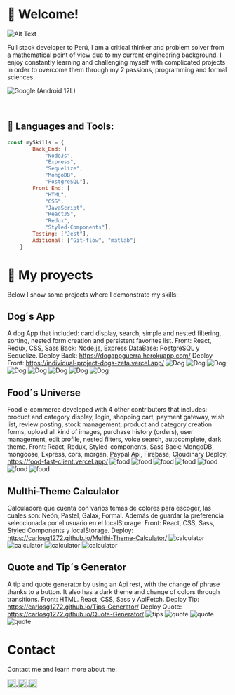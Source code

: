 # 👋 Welcome!

![Alt Text](https://thumbs.gfycat.com/AgileThoseGrizzlybear-size_restricted.gif)


<div>
Full stack developer to Perú, I am a critical thinker and problem solver from a mathematical point of view due to my current engineering background. I enjoy constantly learning and challenging myself with complicated projects in order to overcome them through my 2 passions, programming and formal sciences.
</div>


![Google (Android 12L)](https://images.emojiterra.com/google/noto-emoji/v2.034/128px/1f1f5-1f1ea.png)

&nbsp;&nbsp;

##  🧠 Languages and Tools:
```js
const mySkills = {
		Back_End: [
			"NodeJs", 
			"Express", 
			"Sequelize", 
			"MongoDB", 
			"PostgreSQL"], 
		Front_End: [
			"HTML", 
			"CSS", 
			"JavaScript", 
			"ReactJS", 
			"Redux", 
			"Styled-Components"],
		Testing: ["Jest"],
		Aditional: ["Git-flow", "matlab"]
	}
```


# 💼 My proyects

Below I show some projects where I demonstrate my skills: 
## Dog´s  App
A dog App that included: card display, search, simple and nested filtering, sorting, nested form creation and persistent favorites list.
Front:  React, Redux, CSS, Sass
Back: Node.js, Express 
DataBase: PostgreSQL y Sequelize.
Deploy Back: https://dogappguerra.herokuapp.com/
Deploy Front: https://individual-project-dogs-zeta.vercel.app/
![Dog](https://github.com/CarlosG1272/CarlosG1272/blob/main/assets/dogApp/back1.PNG)
![Dog](https://github.com/CarlosG1272/CarlosG1272/blob/main/assets/dogApp/dog1.PNG)
![Dog](https://github.com/CarlosG1272/CarlosG1272/blob/main/assets/dogApp/dog2.PNG)
![Dog](https://github.com/CarlosG1272/CarlosG1272/blob/main/assets/dogApp/dog3.PNG)
![Dog](https://github.com/CarlosG1272/CarlosG1272/blob/main/assets/dogApp/dog4.PNG)
![Dog](https://github.com/CarlosG1272/CarlosG1272/blob/main/assets/dogApp/dog5.PNG)
![Dog](https://github.com/CarlosG1272/CarlosG1272/blob/main/assets/dogApp/dog6.PNG)
![Dog](https://github.com/CarlosG1272/CarlosG1272/blob/main/assets/dogApp/dog7.PNG)
## Food´s Universe 
Food e-commerce developed with 4 other contributors that includes: product and category display, login, shopping cart, payment gateway, wish list, review posting, stock management, product and category creation forms, upload all kind of images, purchase history (orders), user management, edit profile, nested filters, voice search, autocomplete, dark theme.
Front: React, Redux, Styled-components, Sass
Back: MongoDB, mongoose, Express, cors, morgan, Paypal Api, Firebase, Cloudinary
Deploy: https://food-fast-client.vercel.app/
![food](https://github.com/CarlosG1272/CarlosG1272/blob/main/assets/foodsUniverse/food1.PNG)
![food](https://github.com/CarlosG1272/CarlosG1272/blob/main/assets/foodsUniverse/food2.PNG)
![food](https://github.com/CarlosG1272/CarlosG1272/blob/main/assets/foodsUniverse/food3.PNG)
![food](https://github.com/CarlosG1272/CarlosG1272/blob/main/assets/foodsUniverse/food4.PNG)
![food](https://github.com/CarlosG1272/CarlosG1272/blob/main/assets/foodsUniverse/food5.PNG)
![food](https://github.com/CarlosG1272/CarlosG1272/blob/main/assets/foodsUniverse/food6.PNG)
![food](https://github.com/CarlosG1272/CarlosG1272/blob/main/assets/foodsUniverse/food7.PNG)
## Multhi-Theme Calculator
Calculadora que cuenta con varios temas de colores para escoger, las cuales son: Neón, Pastel, Galax, Formal. Además de guardar la preferencia seleccionada por el usuario en el localStorage.
Front: React, CSS, Sass, Styled Components y localStorage.
Deploy: https://carlosg1272.github.io/Multhi-Theme-Calculator/
![calculator](https://github.com/CarlosG1272/CarlosG1272/blob/main/assets/calculator/calculator1.PNG)
![calculator](https://github.com/CarlosG1272/CarlosG1272/blob/main/assets/calculator/calculator2.PNG)
![calculator](https://github.com/CarlosG1272/CarlosG1272/blob/main/assets/calculator/calculator3.PNG)
![calculator](https://github.com/CarlosG1272/CarlosG1272/blob/main/assets/calculator/calculator4.PNG)
## Quote and Tip´s Generator
A tip and quote generator by using an Api rest, with the change of phrase thanks to a button. It also has a dark theme and change of colors through transitions.
Front: HTML. React, CSS, Sass y ApiFetch.
Deploy Tip: https://carlosg1272.github.io/Tips-Generator/
Deploy Quote: https://carlosg1272.github.io/Quote-Generator/
![tips](https://github.com/CarlosG1272/CarlosG1272/blob/main/assets/quoteTip/tips.PNG)
![quote](https://github.com/CarlosG1272/CarlosG1272/blob/main/assets/quoteTip/quote1.PNG)
![quote](https://github.com/CarlosG1272/CarlosG1272/blob/main/assets/quoteTip/quote2.PNG)
![quote](https://github.com/CarlosG1272/CarlosG1272/blob/main/assets/quoteTip/quote3.PNG)

# Contact
Contact me and learn more about me: 
<p>
    <a href="https://www.linkedin.com/in/carlos-guerra-developer/">
      <img align="center" src="https://cdn.jsdelivr.net/npm/simple-icons@3.0.1/icons/linkedin.svg" height="20" width="20" />
    </a>
    <a href="https://github.com/CarlosG1272">
      <img align="center" src="https://cdn.jsdelivr.net/npm/simple-icons@3.0.1/icons/github.svg" height="20" width="20" />
    </a>
    <a href="https://www.facebook.com/profile.php?id=100081600548515">
      <img align="center" src="https://cdn.jsdelivr.net/npm/simple-icons@3.0.1/icons/facebook.svg" height="20" width="20" />
    </a>
<p/>
